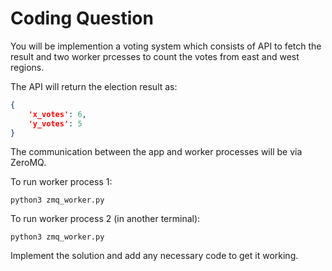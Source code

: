 # Coding Question

You will be implemention a voting system which consists of API to fetch the result and two worker prcesses to count the votes from east and west regions.

The API will return the election result as:

```json
{
    'x_votes': 6,
    'y_votes': 5 
}
```

The communication between the app and worker processes will be via ZeroMQ.

To run worker process 1:

```
python3 zmq_worker.py
```

To run worker process 2 (in another terminal):
```
python3 zmq_worker.py
```

Implement the solution and add any necessary code to get it working.